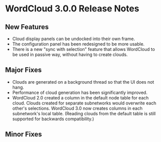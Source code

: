 WordCloud 3.0.0 Release Notes
=============================


New Features
------------
* Cloud display panels can be undocked into their own frame.
* The configuration panel has been redesigned to be more usable.
* There is a new "sync with selection" feature that allows WordCloud 
to be used in passive way, without having to create clouds.

Major Fixes
-----------
* Clouds are generated on a background thread so that the UI does not hang.
* Performance of cloud generation has been significantly improved.
* WordCloud 2.0 created a column in the default node table for each cloud. Clouds created
for separate subnetworks would overwrite each other's selections. WordCloud 3.0 now creates
columns in each subnetwork's local table. (Reading clouds from the default table is still
supported for backwards compatibility.)


Minor Fixes
-----------

